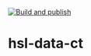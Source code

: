 [![Build and publish](https://github.com/Hanslick-Online/hsl-data-ct/actions/workflows/build.yml/badge.svg)](https://github.com/Hanslick-Online/hsl-data-ct/actions/workflows/build.yml)

# hsl-data-ct